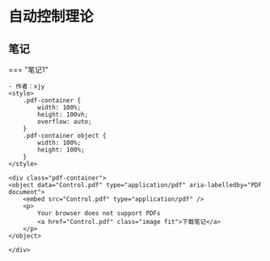 # 自动控制理论

## 笔记

=== "笔记1"

    - 作者：xjy
    <style>
        .pdf-container {
            width: 100%;
            height: 100vh;
            overflow: auto;
        }
        .pdf-container object {
            width: 100%;
            height: 100%;
        }
    </style>

    <div class="pdf-container">
    <object data="Control.pdf" type="application/pdf" aria-labelledby="PDF document">
        <embed src="Control.pdf" type="application/pdf" />
        <p>
            Your browser does not support PDFs
            <a href="Control.pdf" class="image fit">下载笔记</a>
        </p>
    </object>

    </div>

